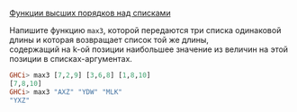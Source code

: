 [Функции высших порядков над списками](https://stepik.org/lesson/12321/step/12)

Напишите функцию `max3`, которой передаются три списка одинаковой длины и которая возвращает список той же длины,  
содержащий на k-ой позиции наибольшее значение из величин на этой позиции в списках-аргументах.  
  
```haskell
GHCi> max3 [7,2,9] [3,6,8] [1,8,10]
[7,8,10]
GHCi> max3 "AXZ" "YDW" "MLK"
"YXZ"
```  




